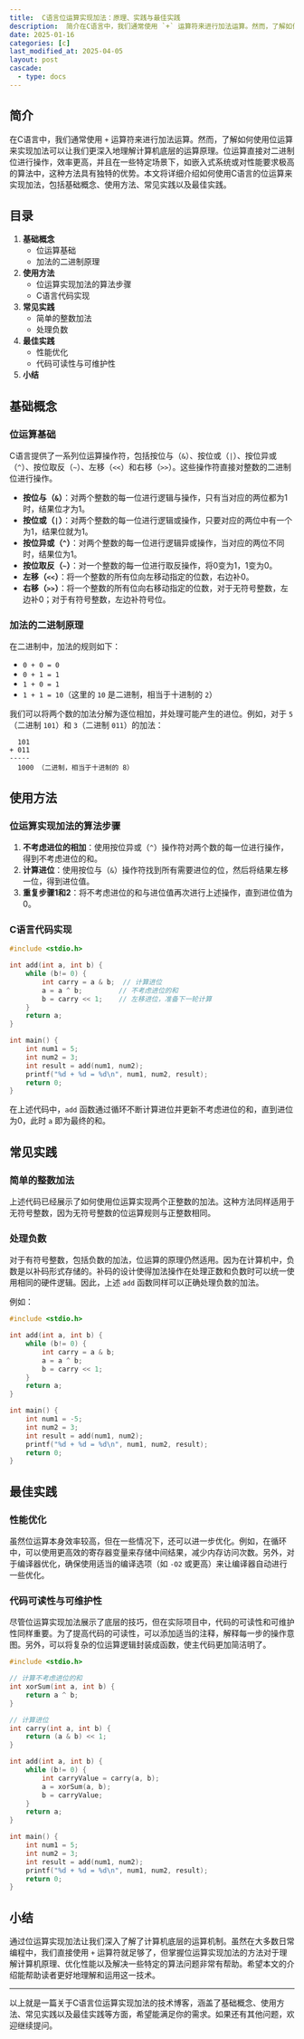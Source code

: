 ```yaml
---
title:  C语言位运算实现加法：原理、实践与最佳实践
description:  简介在C语言中，我们通常使用 `+` 运算符来进行加法运算。然而，了解如何使用位运算来实现加法可以让我们更深入地理解计算机底层的运算原理。位运算直接对二进制位进行操作，效率更高，并且在一些特定场景下，如嵌入式系统或对性能要求极高的算法中，这种方法具有独特的优势。本文将详细介绍如何使用C语言的位运算来实现加法，包括基础概念、使用方法、常见实践以及最佳实践。
date: 2025-01-16
categories: [c]
last_modified_at: 2025-04-05 
layout: post
cascade:
  - type: docs
---
```



## 简介
在C语言中，我们通常使用 `+` 运算符来进行加法运算。然而，了解如何使用位运算来实现加法可以让我们更深入地理解计算机底层的运算原理。位运算直接对二进制位进行操作，效率更高，并且在一些特定场景下，如嵌入式系统或对性能要求极高的算法中，这种方法具有独特的优势。本文将详细介绍如何使用C语言的位运算来实现加法，包括基础概念、使用方法、常见实践以及最佳实践。

## 目录
1. **基础概念**
    - 位运算基础
    - 加法的二进制原理
2. **使用方法**
    - 位运算实现加法的算法步骤
    - C语言代码实现
3. **常见实践**
    - 简单的整数加法
    - 处理负数
4. **最佳实践**
    - 性能优化
    - 代码可读性与可维护性
5. **小结**

## 基础概念
### 位运算基础
C语言提供了一系列位运算操作符，包括按位与（`&`）、按位或（`|`）、按位异或（`^`）、按位取反（`~`）、左移（`<<`）和右移（`>>`）。这些操作符直接对整数的二进制位进行操作。
- **按位与（`&`）**：对两个整数的每一位进行逻辑与操作，只有当对应的两位都为1时，结果位才为1。
- **按位或（`|`）**：对两个整数的每一位进行逻辑或操作，只要对应的两位中有一个为1，结果位就为1。
- **按位异或（`^`）**：对两个整数的每一位进行逻辑异或操作，当对应的两位不同时，结果位为1。
- **按位取反（`~`）**：对一个整数的每一位进行取反操作，将0变为1，1变为0。
- **左移（`<<`）**：将一个整数的所有位向左移动指定的位数，右边补0。
- **右移（`>>`）**：将一个整数的所有位向右移动指定的位数，对于无符号整数，左边补0；对于有符号整数，左边补符号位。

### 加法的二进制原理
在二进制中，加法的规则如下：
- `0 + 0 = 0`
- `0 + 1 = 1`
- `1 + 0 = 1`
- `1 + 1 = 10`（这里的 `10` 是二进制，相当于十进制的 `2`）

我们可以将两个数的加法分解为逐位相加，并处理可能产生的进位。例如，对于 `5`（二进制 `101`）和 `3`（二进制 `011`）的加法：

```
  101
+ 011
-----
  1000 （二进制，相当于十进制的 8）
```

## 使用方法
### 位运算实现加法的算法步骤
1. **不考虑进位的相加**：使用按位异或（`^`）操作符对两个数的每一位进行操作，得到不考虑进位的和。
2. **计算进位**：使用按位与（`&`）操作符找到所有需要进位的位，然后将结果左移一位，得到进位值。
3. **重复步骤1和2**：将不考虑进位的和与进位值再次进行上述操作，直到进位值为0。

### C语言代码实现
```c
#include <stdio.h>

int add(int a, int b) {
    while (b!= 0) {
        int carry = a & b;  // 计算进位
        a = a ^ b;         // 不考虑进位的和
        b = carry << 1;    // 左移进位，准备下一轮计算
    }
    return a;
}

int main() {
    int num1 = 5;
    int num2 = 3;
    int result = add(num1, num2);
    printf("%d + %d = %d\n", num1, num2, result);
    return 0;
}
```

在上述代码中，`add` 函数通过循环不断计算进位并更新不考虑进位的和，直到进位为0，此时 `a` 即为最终的和。

## 常见实践
### 简单的整数加法
上述代码已经展示了如何使用位运算实现两个正整数的加法。这种方法同样适用于无符号整数，因为无符号整数的位运算规则与正整数相同。

### 处理负数
对于有符号整数，包括负数的加法，位运算的原理仍然适用。因为在计算机中，负数是以补码形式存储的。补码的设计使得加法操作在处理正数和负数时可以统一使用相同的硬件逻辑。因此，上述 `add` 函数同样可以正确处理负数的加法。

例如：
```c
#include <stdio.h>

int add(int a, int b) {
    while (b!= 0) {
        int carry = a & b;
        a = a ^ b;
        b = carry << 1;
    }
    return a;
}

int main() {
    int num1 = -5;
    int num2 = 3;
    int result = add(num1, num2);
    printf("%d + %d = %d\n", num1, num2, result);
    return 0;
}
```

## 最佳实践
### 性能优化
虽然位运算本身效率较高，但在一些情况下，还可以进一步优化。例如，在循环中，可以使用更高效的寄存器变量来存储中间结果，减少内存访问次数。另外，对于编译器优化，确保使用适当的编译选项（如 `-O2` 或更高）来让编译器自动进行一些优化。

### 代码可读性与可维护性
尽管位运算实现加法展示了底层的技巧，但在实际项目中，代码的可读性和可维护性同样重要。为了提高代码的可读性，可以添加适当的注释，解释每一步的操作意图。另外，可以将复杂的位运算逻辑封装成函数，使主代码更加简洁明了。

```c
#include <stdio.h>

// 计算不考虑进位的和
int xorSum(int a, int b) {
    return a ^ b;
}

// 计算进位
int carry(int a, int b) {
    return (a & b) << 1;
}

int add(int a, int b) {
    while (b!= 0) {
        int carryValue = carry(a, b);
        a = xorSum(a, b);
        b = carryValue;
    }
    return a;
}

int main() {
    int num1 = 5;
    int num2 = 3;
    int result = add(num1, num2);
    printf("%d + %d = %d\n", num1, num2, result);
    return 0;
}
```

## 小结
通过位运算实现加法让我们深入了解了计算机底层的运算机制。虽然在大多数日常编程中，我们直接使用 `+` 运算符就足够了，但掌握位运算实现加法的方法对于理解计算机原理、优化性能以及解决一些特定的算法问题非常有帮助。希望本文的介绍能帮助读者更好地理解和运用这一技术。

---

以上就是一篇关于C语言位运算实现加法的技术博客，涵盖了基础概念、使用方法、常见实践以及最佳实践等方面，希望能满足你的需求。如果还有其他问题，欢迎继续提问。